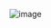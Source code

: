 ![image](https://github.com/yangharry/githubfinder/assets/120225915/52e4123c-4f60-4fd0-9628-0ae0e297ee38)
